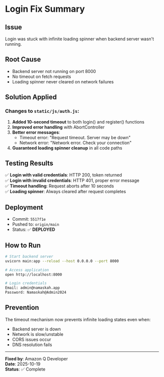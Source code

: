 # Login Fix Summary

## Issue
Login was stuck with infinite loading spinner when backend server wasn't running.

## Root Cause
- Backend server not running on port 8000
- No timeout on fetch requests
- Loading spinner never cleared on network failures

## Solution Applied

### Changes to `static/js/auth.js`:

1. **Added 10-second timeout** to both login() and register() functions
2. **Improved error handling** with AbortController
3. **Better error messages**:
   - Timeout error: "Request timeout. Server may be down"
   - Network error: "Network error. Check your connection"
4. **Guaranteed loading spinner cleanup** in all code paths

## Testing Results

✅ **Login with valid credentials**: HTTP 200, token returned  
✅ **Login with invalid credentials**: HTTP 401, proper error message  
✅ **Timeout handling**: Request aborts after 10 seconds  
✅ **Loading spinner**: Always cleared after request completes

## Deployment

- Commit: `5517f1e`
- Pushed to: `origin/main`
- Status: ✅ **DEPLOYED**

## How to Run

```bash
# Start backend server
uvicorn main:app --reload --host 0.0.0.0 --port 8000

# Access application
open http://localhost:8000

# Login credentials
Email: admin@namaskah.app
Password: Namaskah@Admin2024
```

## Prevention

The timeout mechanism now prevents infinite loading states even when:
- Backend server is down
- Network is slow/unstable
- CORS issues occur
- DNS resolution fails

---
**Fixed by**: Amazon Q Developer  
**Date**: 2025-10-19  
**Status**: ✅ Complete
